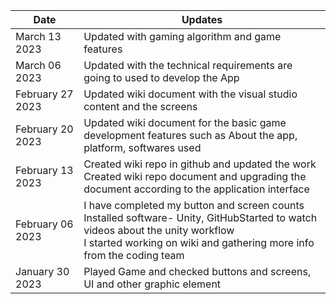 | Date | Updates | 
| --------------- | --------------- |
| March 13 2023 | Updated with gaming algorithm and game features |
| March 06 2023  | Updated with the technical requirements are going to used to develop the App |
| February 27 2023 | Updated wiki document with the visual studio content and the screens |
| February 20 2023 | Updated wiki document for the basic game development features such as About the app, platform, softwares used |
| February 13 2023 | Created wiki repo in github and updated the work <br> Created wiki repo document and upgrading the document according to the application interface |
| February 06 2023 | I have completed my button and screen counts <br> Installed software- Unity, GitHubStarted to watch videos about the unity workflow <br> I started working on wiki and gathering more info from the coding team |
| January 30 2023 | Played Game and checked buttons and screens, UI and other graphic element |
